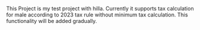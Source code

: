 This Project is my test project with hilla. Currently it supports tax calculation for male according to 2023 tax rule without minimum tax calculation. This functionality will be added gradually.
